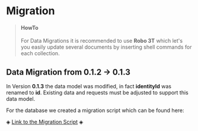# Migration

> #### HowTo
> For Data Migrations it is recommended to use __Robo 3T__ which let's you easily update several documents by inserting shell commands for each collection.


## Data Migration from 0.1.2 -> 0.1.3

In Version __0.1.3__ the data model was modified, in fact __identityId__ was renamed to __id__. Existing data and requests must be adjusted to support this data model.

For the database we created a migration script which can be found here:


◈ [Link to the Migration Script](./api/assets/migrations/data-migration-0.1.3.js) ◈
